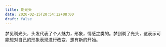 ```yaml
---
title: 剃光头
date: 2020-02-15T20:54:12+08:00
draft: false
---
```


梦见剃光头，头发代表了个人魅力，形象，情感之类的。梦到剃了光头，这表示可能想对自己的形象表现进行改变，想有新的开始。
